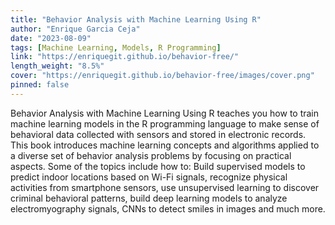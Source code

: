 ```yaml
---
title: "Behavior Analysis with Machine Learning Using R"
author: "Enrique Garcia Ceja"
date: "2023-08-09"
tags: [Machine Learning, Models, R Programming]
link: "https://enriquegit.github.io/behavior-free/"
length_weight: "8.5%"
cover: "https://enriquegit.github.io/behavior-free/images/cover.png"
pinned: false
---
```


Behavior Analysis with Machine Learning Using R teaches you how to train machine learning models in the R programming language to make sense of behavioral data collected with sensors and stored in electronic records. This book introduces machine learning concepts and algorithms applied to a diverse set of behavior analysis problems by focusing on practical aspects. Some of the topics include how to: Build supervised models to predict indoor locations based on Wi-Fi signals, recognize physical activities from smartphone sensors, use unsupervised learning to discover criminal behavioral patterns, build deep learning models to analyze electromyography signals, CNNs to detect smiles in images and much more.
